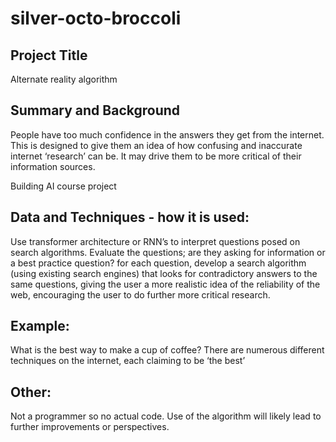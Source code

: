# silver-octo-broccoli
<!-- This is the markdown template for the final project of the Building AI course, 
created by Reaktor Innovations and University of Helsinki. 
Copy the template, paste it to your GitHub README and edit! -->

## Project Title
Alternate reality algorithm
## Summary and Background
People have too much confidence in the answers they get from the internet. This is designed to give them an idea of how confusing and inaccurate internet ‘research’ can be. It may drive them to be more critical of their information sources. 

Building AI course project

## Data and Techniques - how it is used: 
Use transformer architecture or RNN’s to interpret questions posed on search algorithms. Evaluate the questions; are they asking for information or a best practice question? for each question, develop a search algorithm (using existing search engines) that looks for contradictory answers to the same questions, giving the user a more realistic idea of the reliability of the web, encouraging the user to do further more critical research.
## Example:
What is the best way to make a cup of coffee? There are numerous different techniques on the internet, each claiming to be ‘the best’ 
## Other: 
Not a programmer so no actual code. Use of the algorithm will likely lead to further improvements or perspectives. 
